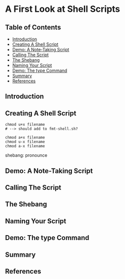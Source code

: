 # A First Look at Shell Scripts

## Table of Contents

<!-- START doctoc generated TOC please keep comment here to allow auto update -->
<!-- DON'T EDIT THIS SECTION, INSTEAD RE-RUN doctoc TO UPDATE -->

- [Introduction](#introduction)
- [Creating A Shell Script](#creating-a-shell-script)
- [Demo: A Note-Taking Script](#demo-a-note-taking-script)
- [Calling The Script](#calling-the-script)
- [The Shebang](#the-shebang)
- [Naming Your Script](#naming-your-script)
- [Demo: The type Command](#demo-the-type-command)
- [Summary](#summary)
- [References](#references)

<!-- END doctoc generated TOC please keep comment here to allow auto update -->

## Introduction

## Creating A Shell Script

```shell script
chmod u+x filename
# --> should add to fmt-shell.sh?
```

```shell script
chmod a+x filename
chmod u-x filename
chmod a-x filename
```

shebang: pronounce

## Demo: A Note-Taking Script

## Calling The Script

## The Shebang

## Naming Your Script

## Demo: The type Command

## Summary

## References
